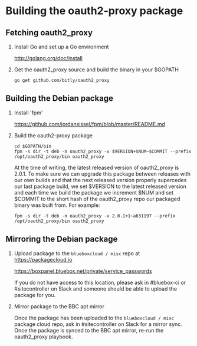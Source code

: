 # Building the oauth2-proxy package #

## Fetching oauth2_proxy ##

1. Install Go and set up a Go environment

   http://golang.org/doc/install

2. Get the oauth2_proxy source and build the binary in your $GOPATH

    ```
    go get github.com/bitly/oauth2_proxy
    ```

## Building the Debian package ##

1. Install 'fpm'

   https://github.com/jordansissel/fpm/blob/master/README.md

2. Build the oauth2-proxy package

    ```
    cd $GOPATH/bin
    fpm -s dir -t deb -n oauth2_proxy -v $VERSION+$NUM~$COMMIT --prefix /opt/oauth2_proxy/bin oauth2_proxy
    ```

   At the time of writing, the latest released version of oauth2_proxy is
   2.0.1.  To make sure we can upgrade this package between releases with our
   own builds and that the next released version properly supercedes our last
   package build, we set $VERSION to the latest released version and each time
   we build the package we increment $NUM and set $COMMIT to the short hash of
   the oauth2_proxy repo our packaged binary was built from.  For example:

    ```
    fpm -s dir -t deb -n oauth2_proxy -v 2.0.1+1~a631197 --prefix /opt/oauth2_proxy/bin oauth2_proxy
    ```

## Mirroring the Debian package ##

1. Upload package to the `blueboxcloud / misc` repo at https://packagecloud.io

   https://boxpanel.bluebox.net/private/service_passwords

   If you do not have access to this location, please ask in \#bluebox-ci or
   \#sitecontroller on Slack and someone should be able to upload the package
   for you.

2. Mirror package to the BBC apt mirror

   Once the package has been uploaded to the `blueboxcloud / misc` package
   cloud repo, ask in \#sitecontroller on Slack for a mirror sync.  Once the
   package is synced to the BBC apt mirror, re-run the oauth2_proxy playbook.
